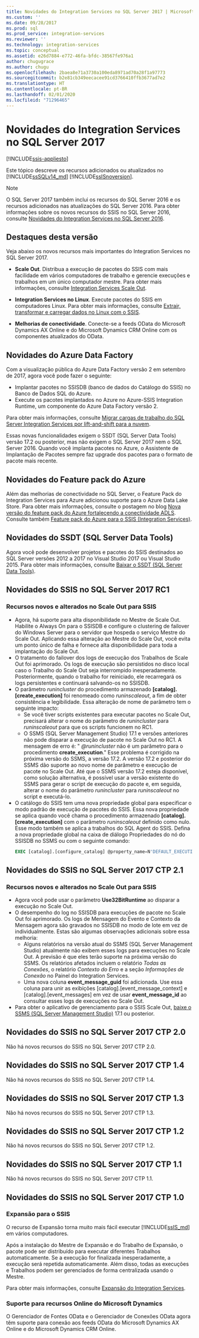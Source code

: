 ```yaml
---
title: Novidades do Integration Services no SQL Server 2017 | Microsoft Docs
ms.custom: ''
ms.date: 09/28/2017
ms.prod: sql
ms.prod_service: integration-services
ms.reviewer: ''
ms.technology: integration-services
ms.topic: conceptual
ms.assetid: e26d7884-e772-46fa-bfdc-38567fe976a1
author: chugugrace
ms.author: chugu
ms.openlocfilehash: 2baea8e71a3730a100eda8971ad70a28f1a97773
ms.sourcegitcommit: b2e81cb349eecacee91cd3766410ffb3677ad7e2
ms.translationtype: HT
ms.contentlocale: pt-BR
ms.lasthandoff: 02/01/2020
ms.locfileid: "71296465"
---
```

# <a name="what39s-new-in-integration-services-in-sql-server-2017"></a>Novidades do Integration Services no SQL Server 2017

[!INCLUDE[ssis-appliesto](../includes/ssis-appliesto-ssvrpluslinux-asdb-asdw-xxx.md)]


Este tópico descreve os recursos adicionados ou atualizados no [!INCLUDE[ssSQLv14_md](../includes/sssqlv14-md.md)] [!INCLUDE[ssISnoversion](../includes/ssisnoversion-md.md)].

> [!NOTE]
> O SQL Server 2017 também inclui os recursos do SQL Server 2016 e os recursos adicionados nas atualizações do SQL Server 2016. Para obter informações sobre os novos recursos do SSIS no SQL Server 2016, consulte [Novidades do Integration Services no SQL Server 2016](../integration-services/what-s-new-in-integration-services-in-sql-server-2016.md).

## <a name="highlights-of-this-release"></a>Destaques desta versão

Veja abaixo os novos recursos mais importantes do Integration Services no SQL Server 2017.

-   **Scale Out**. Distribua a execução de pacotes do SSIS com mais facilidade em vários computadores de trabalho e gerencie execuções e trabalhos em um único computador mestre. Para obter mais informações, consulte [Integration Services Scale Out](../integration-services/scale-out/integration-services-ssis-scale-out.md).

-   **Integration Services no Linux**. Execute pacotes do SSIS em computadores Linux. Para obter mais informações, consulte [Extrair, transformar e carregar dados no Linux com o SSIS](../linux/sql-server-linux-migrate-ssis.md).

-   **Melhorias de conectividade**. Conecte-se a feeds OData do Microsoft Dynamics AX Online e do Microsoft Dynamics CRM Online com os componentes atualizados do OData. 

## <a name="new-in-azure-data-factory"></a>Novidades do Azure Data Factory

Com a visualização pública do Azure Data Factory versão 2 em setembro de 2017, agora você pode fazer o seguinte:
-   Implantar pacotes no SSISDB (banco de dados do Catálogo do SSIS) no Banco de Dados SQL do Azure.
-   Execute os pacotes implantados no Azure no Azure-SSIS Integration Runtime, um componente do Azure Data Factory versão 2.

Para obter mais informações, consulte [Migrar cargas de trabalho do SQL Server Integration Services por lift-and-shift para a nuvem](lift-shift/ssis-azure-lift-shift-ssis-packages-overview.md).

Essas novas funcionalidades exigem o SSDT (SQL Server Data Tools) versão 17.2 ou posterior, mas não exigem o SQL Server 2017 nem o SQL Server 2016. Quando você implanta pacotes no Azure, o Assistente de Implantação de Pacotes sempre faz upgrade dos pacotes para o formato de pacote mais recente.

## <a name="new-in-the-azure-feature-pack"></a>Novidades do Feature pack do Azure

Além das melhorias de conectividade no SQL Server, o Feature Pack do Integration Services para Azure adicionou suporte para o Azure Data Lake Store. Para obter mais informações, consulte o postagem no blog [Nova versão do feature pack do Azure fortalecendo a conectividade ADLS](https://blogs.msdn.microsoft.com/ssis/2017/08/29/new-azure-feature-pack-release-strengthening-adls-connectivity/). Consulte também [Feature pack do Azure para o SSIS (Integration Services)](azure-feature-pack-for-integration-services-ssis.md).

## <a name="new-in-sql-server-data-tools-ssdt"></a>Novidades do SSDT (SQL Server Data Tools)

Agora você pode desenvolver projetos e pacotes do SSIS destinados ao SQL Server versões 2012 a 2017 no Visual Studio 2017 ou Visual Studio 2015. Para obter mais informações, consulte [Baixar o SSDT (SQL Server Data Tools)](../ssdt/download-sql-server-data-tools-ssdt.md).

## <a name="new-in-ssis-in-sql-server-2017-rc1"></a>Novidades do SSIS no SQL Server 2017 RC1

### <a name="new-and-changed-features-in-scale-out-for-ssis"></a>Recursos novos e alterados no Scale Out para SSIS

-   Agora, há suporte para alta disponibilidade no Mestre de Scale Out. Habilite o Always On para o SSISDB e configure o clustering de failover do Windows Server para o servidor que hospeda o serviço Mestre do Scale Out. Aplicando essa alteração ao Mestre do Scale Out, você evita um ponto único de falha e fornece alta disponibilidade para toda a implantação do Scale Out.
-   O tratamento do failover dos logs de execução dos Trabalhos de Scale Out foi aprimorado. Os logs de execução são persistidos no disco local caso o Trabalho do Scale Out seja interrompido inesperadamente. Posteriormente, quando o trabalho for reiniciado, ele recarregará os logs persistentes e continuará salvando-os no SSISDB.
-   O parâmetro *runincluster* do procedimento armazenado **[catalog].[create_execution]** foi renomeado como *runinscaleout*, a fim de obter consistência e legibilidade. Essa alteração de nome de parâmetro tem o seguinte impacto:
    -   Se você tiver scripts existentes para executar pacotes no Scale Out, precisará alterar o nome do parâmetro de *runincluster* para *runinscaleout* para que os scripts funcionem no RC1.
    -   O SSMS (SQL Server Management Studio) 17.1 e versões anteriores não pode disparar a execução de pacote no Scale Out no RC1. A mensagem de erro é: " *@runincluster* não é um parâmetro para o procedimento **create_execution**." Esse problema é corrigido na próxima versão do SSMS, a versão 17.2. A versão 17.2 e posterior do SSMS dão suporte ao novo nome de parâmetro e execução de pacote no Scale Out. Até que o SSMS versão 17.2 esteja disponível, como solução alternativa, é possível usar a versão existente do SSMS para gerar o script de execução do pacote e, em seguida, alterar o nome do parâmetro *runincluster* para *runinscaleout* no script e executá-lo.
-   O catálogo do SSIS tem uma nova propriedade global para especificar o modo padrão de execução de pacotes do SSIS. Essa nova propriedade se aplica quando você chama o procedimento armazenado **[catalog].[create_execution]** com o parâmetro *runinscaleout* definido como nulo. Esse modo também se aplica a trabalhos do SQL Agent do SSIS. Defina a nova propriedade global na caixa de diálogo Propriedades do nó do SSISDB no SSMS ou com o seguinte comando:
    ```sql
    EXEC [catalog].[configure_catalog] @property_name=N'DEFAULT_EXECUTION_MODE', @property_value=1
    ```

## <a name="new-in-ssis-in-sql-server-2017-ctp-21"></a>Novidades do SSIS no SQL Server 2017 CTP 2.1

### <a name="new-and-changed-features-in-scale-out-for-ssis"></a>Recursos novos e alterados no Scale Out para SSIS

-   Agora você pode usar o parâmetro **Use32BitRuntime** ao disparar a execução no Scale Out.
-   O desempenho do log no SSISDB para execuções de pacote no Scale Out foi aprimorado. Os logs de Mensagem do Evento e Contexto da Mensagem agora são gravados no SSISDB no modo de lote em vez de individualmente. Estas são algumas observações adicionais sobre essa melhoria:        
    - Alguns relatórios na versão atual do SSMS (SQL Server Management Studio) atualmente não exibem esses logs para execuções no Scale Out. A previsão é que eles terão suporte na próxima versão do SSMS. Os relatórios afetados incluem o relatório *Todas as Conexões*, o relatório *Contexto do Erro* e a seção *Informações de Conexão* no Painel do Integration Services.
    - Uma nova coluna **event_message_guid** foi adicionada. Use essa coluna para unir as exibições [catalog].[event_message_context] e [catalog].[event_messages] em vez de usar **event_message_id** ao consultar esses logs de execuções no Scale Out.
-   Para obter o aplicativo de gerenciamento para o SSIS Scale Out, [baixe o SSMS (SQL Server Management Studio)](https://docs.microsoft.com/sql/ssms/download-sql-server-management-studio-ssms) 17.1 ou posterior.

## <a name="new-in-ssis-in-sql-server-2017-ctp-20"></a>Novidades do SSIS no SQL Server 2017 CTP 2.0

Não há novos recursos do SSIS no SQL Server 2017 CTP 2.0.

## <a name="new-in-ssis-in-sql-server-2017-ctp-14"></a>Novidades do SSIS no SQL Server 2017 CTP 1.4

Não há novos recursos do SSIS no SQL Server 2017 CTP 1.4.

## <a name="new-in-ssis-in-sql-server-2017-ctp-13"></a>Novidades do SSIS no SQL Server 2017 CTP 1.3

Não há novos recursos do SSIS no SQL Server 2017 CTP 1.3.

## <a name="new-in-ssis-in-sql-server-2017-ctp-12"></a>Novidades do SSIS no SQL Server 2017 CTP 1.2

Não há novos recursos do SSIS no SQL Server 2017 CTP 1.2.

## <a name="new-in-ssis-in-sql-server-2017-ctp-11"></a>Novidades do SSIS no SQL Server 2017 CTP 1.1

Não há novos recursos do SSIS no SQL Server 2017 CTP 1.1.

## <a name="new-in-ssis-in-sql-server-2017-ctp-10"></a>Novidades do SSIS no SQL Server 2017 CTP 1.0

### <a name="scale-out-for-ssis"></a>Expansão para o SSIS

O recurso de Expansão torna muito mais fácil executar [!INCLUDE[ssIS_md](../includes/ssis-md.md)] em vários computadores. 
   
Após a instalação do Mestre de Expansão e do Trabalho de Expansão, o pacote pode ser distribuído para executar diferentes Trabalhos automaticamente. Se a execução for finalizada inesperadamente, a execução será repetida automaticamente. Além disso, todas as execuções e Trabalhos podem ser gerenciados de forma centralizada usando o Mestre.
   
Para obter mais informações, consulte [Expansão do Integration Services](../integration-services/scale-out/integration-services-ssis-scale-out.md).
   
### <a name="support-for-microsoft-dynamics-online-resources"></a>Suporte para recursos Online do Microsoft Dynamics

O Gerenciador de Fontes OData e o Gerenciador de Conexões OData agora têm suporte para conexão aos feeds OData do Microsoft Dynamics AX Online e do Microsoft Dynamics CRM Online.

